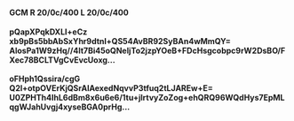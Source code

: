 #### GCM R 20/0c/400 L 20/0c/400
**pQapXPqkDXLI+eCz**<br/>**xb9pBs5bbAbSxYhr9dtnl+QS54AvBR92SyBAn4wMmQY=**<br/>**AlosPa1W9zHq//4lt7Bi45oQNeIjTo2jzpYOeB+FDcHsgcobpc9rW2DsBO/FXec78BCLTVgCvEvcUoxg...**<br/><br/>
**oFHph1Qssira/cgG**<br/>**Q2l+otpOVErKjQSrAlAexedNqvvP3tfuq2tLJAREw+E=**<br/>**U0ZPHTh4IhL6dBm8x6u6e6/1tu+jlrtvyZoZog+ehQRQ96WQdHys7EpMLqgWJahUvgj4xyseBGA0prHg...**
